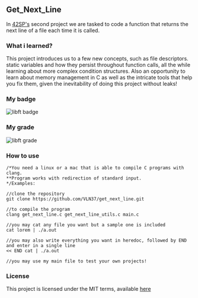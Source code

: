 ## Get_Next_Line

In [42SP's](42sp.org.br) second project we are tasked to code a function that returns the next line of a file each time it is called.

### What i learned?

This project introduces us to a few new concepts, such as file descriptors. static variables and how they persist throughout function calls, all the while learning about more complex condition structures. Also an opportunity to learn about memory management in C as well as the intricate tools that help you fix them, given the inevitability of doing this project without leaks!

### My badge

![libft badge](/docs/gnlbadge)

### My grade

![libft grade](/docs/gnlgrade)

### How to use

```
/*You need a linux or a mac that is able to compile C programs with clang.
**Program works with redirection of standard input.
*/Examples:

//clone the repository
git clone https://github.com/VLN37/get_next_line.git

//to compile the program
clang get_next_line.c get_next_line_utils.c main.c

//you may cat any file you want but a sample one is included
cat lorem | ./a.out

//you may also write everything you want in heredoc, followed by END and enter in a single line
<< END cat | ./a.out

//you may use my main file to test your own projects!
```

### License

This project is licensed under the MIT terms, available [here](LICENSE)
